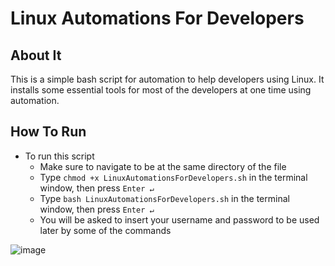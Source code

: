 # Linux Automations For Developers

## About It
This is a simple bash script for automation to help developers using Linux. It installs some essential tools for most of the developers at one time using automation.

## How To Run
* To run this script
  * Make sure to navigate to be at the same directory of the file
  * Type `chmod +x LinuxAutomationsForDevelopers.sh` in the terminal window, then press `Enter ↵`
  * Type `bash LinuxAutomationsForDevelopers.sh` in the terminal window, then press `Enter ↵`
  * You will be asked to insert your username and password to be used later by some of the commands

![image](https://user-images.githubusercontent.com/58489322/150685998-8272569b-fae5-4559-aaa9-bfecc0b6a665.png)
